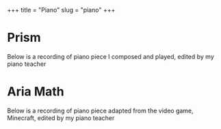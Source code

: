 +++
title = "Piano"
slug = "piano"
+++
# Prism
Below is a recording of piano piece I composed and played, edited by my piano teacher


# Aria Math
Below is a recording of piano piece adapted from the video game, Minecraft, edited by my piano teacher
